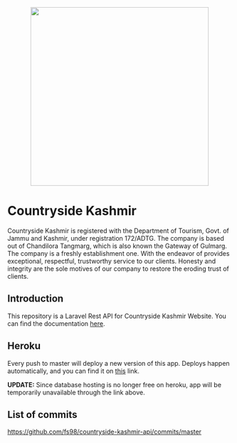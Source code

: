 <p align="center"><a href="https://laravel.com" target="_blank"><img src="http://countrysidekashmir.com/img/inline-logo.png" width="400"></a></p>

# Countryside Kashmir

Countryside Kashmir is registered with the Department of Tourism, Govt. of Jammu and Kashmir, under registration 172/ADTG. The company is based out of Chandilora Tangmarg, which is also known the Gateway of Gulmarg. The company is a freshly establishment one. With the endeavor of provides exceptional, respectful, trustworthy service to our clients. Honesty and integrity are the sole motives of our company to restore the eroding trust of clients.

## Introduction

This repository is a Laravel Rest API for Countryside Kashmir Website. You can find the documentation <a href="https://documenter.getpostman.com/view/16469909/VUjTm4FU" target="_blank">here</a>.

## Heroku

Every push to master will deploy a new version of this app. Deploys happen automatically, and you can find it on <a href="https://countryside-kashmir.herokuapp.com/" target="_blank">this</a> link.

**UPDATE:** Since database hosting is no longer free on heroku, app will be temporarily unavailable through the link above.

## List of commits

https://github.com/fs98/countryside-kashmir-api/commits/master
